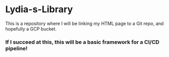 # Lydia-s-Library
This is a repository where I will be linking my HTML page to a Git repo, and hopefully a GCP bucket.
### If I succeed at this, this will be a basic framework for a CI/CD pipeline!
